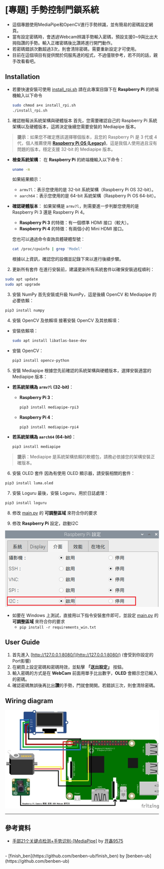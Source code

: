 # [專題] 手勢控制門鎖系統

* 這個專題使用MediaPipe和OpenCV進行手勢辨識，並有簡易的密碼設定網頁。
* 當有設定密碼時，會透過Webcam辨識手勢輸入密碼，預設支援0~9與比出大拇指讚的手勢。輸入正確密碼後比讚將進行開門動作。
* 若密碼錯誤次數超過3次，則會清除密碼，需要重新設定才可使用。
* 目前在這個項目有提供關於伺服馬達的程式，不過僅限參考，若不同的話，親手改看看吧。

## Installation

* 若要快速安裝可使用 [install_rpi.sh](install_rpi.sh)
  請在此專案目錄下在 **Raspberry Pi** 的終端機輸入以下命令
  ```bash
  sudo chmod a+x install_rpi.sh
  ./install_rpi.sh
  ```

1. 確認樹莓派系統架構與硬體版本
首先，您需要確認自己的 Raspberry Pi 系統架構以及硬體版本，這將決定後續您需要安裝的 Mediapipe 版本。

> **提示**：如果您不確定應該選擇哪個版本，且您的 Raspberry Pi 是 3 代或 4 代，個人推薦使用 [**Raspberry Pi OS (Legacy)**](https://downloads.raspberrypi.com/raspios_oldstable_armhf/images/raspios_oldstable_armhf-2022-01-28/2022-01-28-raspios-buster-armhf.zip)。這是我個人使用過且沒有問題的版本，穩定支援 32-bit 的 Mediapipe 版本。

- **檢查系統架構**：
  在 **Raspberry Pi** 的終端機輸入以下命令：
  ```bash
  uname -m
  ```
  如果結果顯示：
  - `armv7l`：表示您使用的是 32-bit 系統架構（Raspberry Pi OS 32-bit）。
  - `aarch64`：表示您使用的是 64-bit 系統架構（Raspberry Pi OS 64-bit）。

- **確認硬體版本**：
  如果架構是 `armv7l`，則需要進一步判斷您使用的是 Raspberry Pi 3 還是 Raspberry Pi 4。
  - **Raspberry Pi 3** 的特徵：有一個標準 HDMI 接口（較大）。
  - **Raspberry Pi 4** 的特徵：有兩個小的 Mini HDMI 接口。

  您也可以通過命令查詢具體硬體型號：
  ```bash
  cat /proc/cpuinfo | grep 'Model'
  ```

  根據以上資訊，確認您的設備並記錄下來以進行後續步驟。

2. 更新所有套件
在進行安裝前，建議更新所有系統套件以確保安裝過程順利：

```bash
sudo apt update
sudo apt upgrade
```

3. 安裝 NumPy
首先安裝或升級 NumPy，這是後續 OpenCV 和 Mediapipe 的必要依賴：

```bash
pip3 install numpy
```

4. 安裝 OpenCV 及依賴項
接著安裝 OpenCV 及其依賴項：

- 安裝依賴項：
  ```bash
  sudo apt install libatlas-base-dev
  ```

- 安裝 OpenCV：
  ```bash
  pip3 install opencv-python
  ```

5. 安裝 Mediapipe
根據您先前確認的系統架構與硬體版本，選擇安裝適當的 Mediapipe 版本：

- **若系統架構為 `armv7l` (32-bit)**：
  - **Raspberry Pi 3**：
    ```bash
    pip3 install mediapipe-rpi3
    ```
  - **Raspberry Pi 4**：
    ```bash
    pip3 install mediapipe-rpi4
    ```

- **若系統架構為 `aarch64` (64-bit)**：
    ```bash
    pip3 install mediapipe
    ```

> **提示**：Mediapipe 是系統架構依賴的軟體包，請務必依據您的架構安裝正確版本。

6. 安裝 OLED 套件
因為有使用 OLED 顯示器，請安裝相關的套件：
```bash
pip3 install luma.oled
```

7. 安裝 Loguru
最後，安裝 Loguru，用於日誌處理：
```bash
pip3 install loguru
```

8. 修改 [main.py](main.py) 的 **可調整區域** 來符合你的要求

9. 修改 **Raspberry Pi** 設定，啟動I2C

![I2C 設定](https://raw.githubusercontent.com/MeowXiaoXiang/Gesture-Controlled-Door-Lock-System/master/markdown_img/raspi_config.png)

* 如要在 Windows 上測試，直接用以下指令安裝套件即可，並設定 [main.py](main.py) 的 **可調整區域** 來符合你的要求
  * `pip install -r requirements_win.txt`

## User Guide

1. 首先進入 [http://127.0.0.1:8080/](http://127.0.0.1:8080/) (會受到你設定的Port影響)
2. 在網頁上設定密碼和密碼時效，並點擊 **「送出設定」** 按鈕。
3. 輸入密碼的方式是在 **WebCam** 前面用單手比出數字，**OLED** 會顯示您已輸入的密碼。
4. 確認密碼無誤後再比出**讚**的手勢，門就會開開。若錯誤三次，則會清除密碼。

## Wiring diagram
![接線圖](https://raw.githubusercontent.com/MeowXiaoXiang/Gesture-Controlled-Door-Lock-System/master/markdown_img/wiring_diagram.jpg)

---
## 參考資料
- [手部21个关键点检测+手势识别-[MediaPipe]](https://blog.csdn.net/weixin_45930948/article/details/115444916) by [开鑫9575](https://blog.csdn.net/weixin_45930948)
<br>
- [finish_ben](https://github.com/benben-ub/finish_ben) by [benben-ub](https://github.com/benben-ub)
